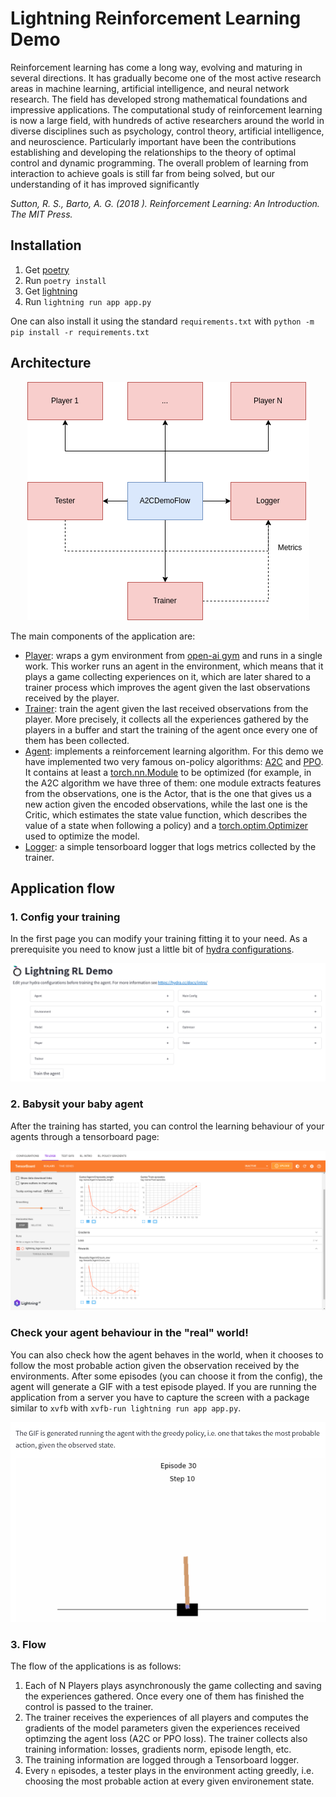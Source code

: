 # Lightning Reinforcement Learning Demo

Reinforcement learning has come a long way, evolving and maturing in several directions. It has gradually become one of the most active research areas in machine learning, artificial intelligence, and neural network research. The field has developed strong mathematical foundations and impressive applications. The computational study of reinforcement learning is now a large field, with hundreds of active researchers around the world in diverse disciplines such as psychology, control theory, artificial intelligence, and neuroscience. Particularly important have been the contributions establishing and developing the relationships to the theory of optimal control and dynamic
programming. The overall problem of learning from interaction to achieve goals is still far from being solved, but our understanding of it has improved significantly  

<cite>Sutton, R. S., Barto, A. G. (2018 ). Reinforcement Learning: An Introduction. The MIT Press.</cite>

## Installation

1. Get [poetry](https://python-poetry.org/docs/#installation)
2. Run `poetry install`
3. Get [lightning](https://lightning.ai/lightning-docs/)
4. Run `lightning run app app.py`

One can also install it using the standard `requirements.txt` with `python -m pip install -r requirements.txt`

## Architecture

<p align="center">
  <img src="./images/arch.png" />
</p>

The main components of the application are:

* [Player](lightning_rl/player/player.py): wraps a gym environment from [open-ai gym](https://www.gymlibrary.ml/) and runs in a single work. This worker runs an agent in the environment, which means that it plays a game collecting experiences on it, which are later shared to a trainer process which improves the agent given the last observations received by the player.
* [Trainer](lightning_rl/trainer/trainer.py): train the agent given the last received observations from the player. More precisely, it collects all the experiences gathered by the players in a buffer and start the training of the agent once every one of them has been collected.
* [Agent](lightning_rl/agent/base.py): implements a reinforcement learning algorithm. For this demo we have implemented two very famous on-policy algorithms: [A2C](https://arxiv.org/abs/1602.01783v2) and [PPO](https://arxiv.org/abs/1707.06347). It contains at least a [torch.nn.Module](https://pytorch.org/docs/stable/generated/torch.nn.Module.html) to be optimized (for example, in the A2C algorithm we have three of them: one module extracts features from the observations, one is the Actor, that is the one that gives us a new action given the encoded observations, while the last one is the Critic, which estimates the state value function, which describes the value of a state when following a policy) and a [torch.optim.Optimizer](https://pytorch.org/docs/stable/optim.html) used to optimize the model.
* [Logger](lightning_rl/logger/tensorboard.py): a simple tensorboard logger that logs metrics collected by the trainer.


## Application flow

### 1. Config your training

In the first page you can modify your training fitting it to your need. As a prerequisite you need to know just a little bit of [hydra configurations](https://hydra.cc/docs/intro/).

<p align="center">
  <img src="./images/intro.png" />
</p>

### 2. Babysit your baby agent

After the training has started, you can control the learning behaviour of your agents through a tensorboard page:

<p align="center">
  <img src="./images/tb.png" />
</p>

### Check your agent behaviour in the "real" world!

You can also check how the agent behaves in the world, when it chooses to follow the most probable action given the observation received by the environments. After some episodes (you can choose it from the config), the agent will generate a GIF with a test episode played. If you are running the application from a server you have to capture the screen with a package similar to `xvfb` with `xvfb-run lightning run app app.py`. 

<p align="center">
  <img src="./images/test_gif.png" />
</p>


### 3. Flow
The flow of the applications is as follows:

1. Each of N Players plays asynchronously the game collecting and saving the experiences gathered. Once every one of them has finished the control is passed to the trainer.
2. The trainer receives the experiences of all players and computes the gradients of the model parameters given the experiences received optimzing the agent loss (A2C or PPO loss). The trainer collects also training information: losses, gradients norm, episode length, etc. 
3. The training information are logged through a Tensorboard logger.
4. Every `n` episodes, a tester plays in the environment acting greedly, i.e. choosing the most probable action at every given environement state.
